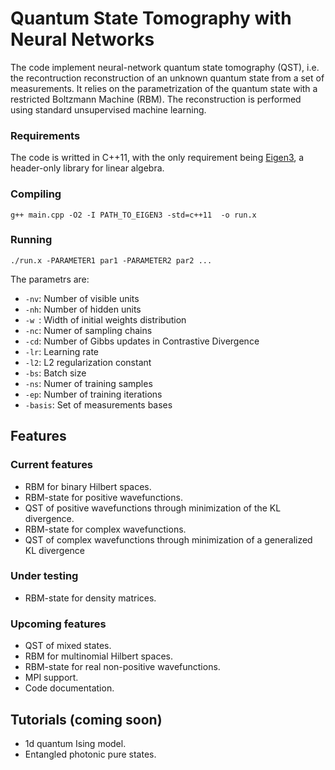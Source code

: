 # Quantum State Tomography with Neural Networks

The code implement neural-network quantum state tomography (QST), i.e. the recontruction reconstruction of an unknown quantum state from a set of measurements. It relies on the parametrization of the quantum state with a restricted Boltzmann Machine (RBM). The reconstruction is performed using standard unsupervised machine learning.


### Requirements 

The code is writted in C++11, with the only requirement being [Eigen3][1], a header-only library for linear algebra.

### Compiling
   
`g++ main.cpp -O2 -I PATH_TO_EIGEN3 -std=c++11  -o run.x`
   
### Running
   
`./run.x -PARAMETER1 par1 -PARAMETER2 par2 ...`
  
The parametrs are:
  
  * `-nv`: Number of visible units
  * `-nh`: Number of hidden units
  * `-w `: Width of initial weights distribution
  * `-nc`: Numer of sampling chains
  * `-cd`: Number of Gibbs updates in Contrastive Divergence
  * `-lr`: Learning rate
  * `-l2`: L2 regularization constant
  * `-bs`: Batch size
  * `-ns`: Numer of training samples
  * `-ep`: Number of training iterations
  * `-basis`: Set of measurements bases

## Features

### Current features

* RBM for binary Hilbert spaces.
* RBM-state for positive wavefunctions.
* QST of positive wavefunctions through minimization of the KL divergence. 
* RBM-state for complex wavefunctions.
* QST of complex wavefunctions through minimization of a generalized KL divergence 

### Under testing

* RBM-state for density matrices.

### Upcoming features

* QST of mixed states.
* RBM for multinomial Hilbert spaces.
* RBM-state for real non-positive wavefunctions.
* MPI support.
* Code documentation.
 
## Tutorials (coming soon)

* 1d quantum Ising model.
* Entangled photonic pure states.

#

 [1]: https://eigen.tuxfamily.org
